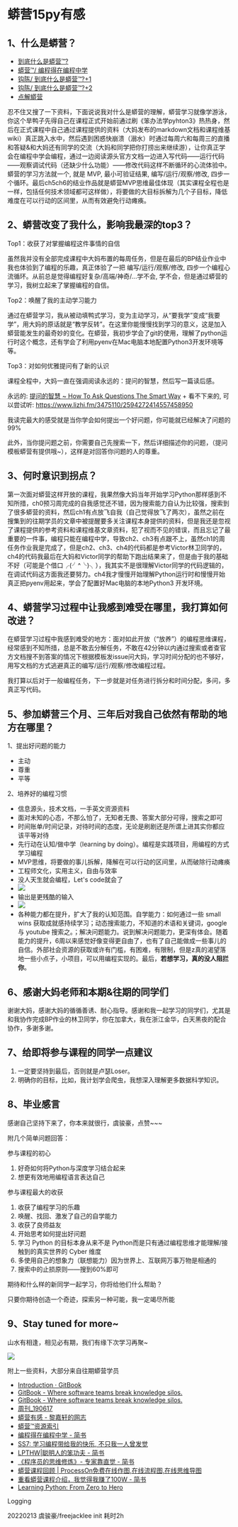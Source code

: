 # 蟒营15py有感

## 1、什么是蟒营？

* [到底什么是蟒营™?](https://mp.weixin.qq.com/s/prDI8o94z7RacvM6eKHrNw)
* [蟒营™/ 编程得在编程中学](https://mp.weixin.qq.com/s/KzlXTutigqj0XNyKlws38w)
* [钩陈/ 到底什么是蟒营™?+1](https://mp.weixin.qq.com/s/45dzoAClGAv4n4HxxC7DjQ)
* [钩陈/ 到底什么是蟒营™?+2](https://mp.weixin.qq.com/s/R8BBgXaVRU7Qml3gQGKtcw)
* [点解蟒营](http://s5.zoomquiet.top/110226-why-pythonicamp/index.html)

忍不住又搜了一下资料，下面说说我对什么是蟒营的理解，蟒营学习就像学游泳，你这个旱鸭子先得自己在课程正式开始前通过刷《笨办法学pyhton3》热热身，然后在正式课程中自己通过课程提供的资料（大妈发布的markdown文档和课程维基wiki）真正跳入水中，然后遇到困惑快崩溃（溺水）时通过每周六和每周三的直播和答疑&和大妈还有同学的交流（大妈和同学把你打捞出来继续游），让你真正学会在编程中学会编程，通过一边阅读源头官方文档一边进入写代码——运行代码——观察调试代码（还缺少什么功能）——修改代码这样不断循环的心流体验中。蟒营的学习方法就一个, 就是 MVP, 最小可验证结果, 编写/运行/观察/修改, 四步一个循环。最后ch5ch6的结业作品就是蟒营MVP思维最佳体现（其实课程全程也是一样，包括任何技术领域都可这样做），将要做的大目标拆解为几个子目标，降低难度在可以行动的区间里，从而有效避免行动瘫痪。

## 2、蟒营改变了我什么，影响我最深的top3？

Top1：收获了对掌握编程这件事情的自信

虽然我并没有全部完成课程中大妈布置的每周任务，但是在最后的BP结业作业中我也体验到了编程的乐趣，真正体验了一把 编写/运行/观察/修改, 四步一个编程心流循环。从前总是觉得编程好复杂/高端/神奇/...学不会, 学不会，但是通过蟒营的学习，我树立起来了掌握编程的自信。

Top2：唤醒了我的主动学习能力

通过在蟒营学习，我从被动填鸭式学习，变为主动学习，从“要我学”变成“我要学”，用大妈的原话就是“教学反转”。在这里你能慢慢找到学习的意义，这是加入蟒营能发生的最奇妙的变化。在蟒营，我初步学会了git的使用，理解了python运行时这个概念，还有学会了利用pyenv在Mac电脑本地配置Python3开发环境等等。

Top3：对如何优雅提问有了新的认识

课程全程中，大妈一直在强调阅读永远的：提问的智慧，然后写一篇读后感。

永远的: [提问的智慧 ~ How To Ask Questions The Smart Way](https://github.com/DebugUself/How-To-Ask-Questions-The-Smart-Way/blob/master/README-zh_CN.md) + 看不下来的, 可以尝试听: https://www.lizhi.fm/3475110/2594272414557458950

我读完最大的感受就是当你学会如何提出一个好问题，你可能就已经解决了问题的99%

此外，当你提问题之前，你需要自己先搜索一下，然后详细描述你的问题，（提问模板蟒营有提供哦~），这样是对回答你问题的人的尊重。

## 3、何时意识到拐点？

第一次面对蟒营这样开放的课程，我果然像大妈当年开始学习Python那样感到不知所措，ch0预习周完成的自我感觉还不错，因为搜索能力自认为比较强，搜索到了很多蟒营的资料，然后ch1有点放飞自我（自己觉得放飞了两次），虽然之前在搜集到的往期学员的文章中被提醒要多关注课程本身提供的资料，但是我还是忽视了课程提供的参考资料和课程维基文章资料，犯了视而不见的错误，而且忘记了最重要的一件事，编程只能在编程中学，导致ch2、ch3有点跟不上，虽然ch1的周任务作业我是完成了，但是ch2、ch3、ch4的代码都是参考Victor林卫同学的，ch4的代码我最后在大妈和Victor同学的帮助下跑出结果来了，但是由于我的基础不好（可能是个借口╭(╯^╰)╮），我其实不是很理解Victor同学的代码逻辑的，在调试代码这方面我还要努力。ch4我才慢慢开始理解Python运行时和慢慢开始真正把pyenv用起来，学会了配置好Mac电脑的本地Python3 开发环境。

## 4、蟒营学习过程中让我感到难受在哪里，我打算如何改进？

在蟒营学习过程中我感到难受的地方：面对如此开放（“放养”）的编程思维课程，经常感到不知所措，总是不敢去分解任务，不敢在42分钟以内通过搜索或者查官方文档搜不到答案的情况下根据模板发issue问大妈，学习时间分配的也不够好，用写文档的方式逃避真正的编写/运行/观察/修改编程过程。

我打算以后对于一般编程任务，下一步就是对任务进行拆分和时间分配，多问，多真正写代码。

## 5、参加蟒营三个月、三年后对我自己依然有帮助的地方在哪里？

1、提出好问题的能力

- 主动
- 尊重
- 平等

2、培养好的编程习惯

- 信息源头，技术文档，一手英文资源资料
- 面对未知的心态，不那么怕了，无知者无畏、答案大部分可得，搜索之即可
- 时间账单/时间记录，对待时间的态度，无论是刷剧还是所谓上进其实你都应该平等对待
- 先行动在认知/做中学（learning by doing）。编程是实践项目，用编程的方式学习编程
- MVP思维，将要做的事儿拆解，降解在可以行动的区间里，从而破除行动瘫痪
- 工程师文化，实用主义，自由与效率
- 没人天生就会编程，Let's code就会了
- ![](https://gitee.com/junhaoyu/python/raw/master/img/202202131851755.jpeg)
- 输出是更残酷的输入
- ![](https://gitee.com/junhaoyu/python/raw/master/img/202202131852645.jpeg)
- 各种能力都在提升，扩大了我的认知范围。自学能力：如何通过一些 small wins 获取成就感持续学习；动态搜索能力，不知道的术语和关键词，google 与 youtube 搜索之。；解决问题能力。说到解决问题能力，更深有体会。随着能力的提升，6周以来感觉好像变得更自由了，也有了自己能做成一些事儿的自信。外部社会资源的获取或许有门槛，有困难，有限制，但是z真的渴望落地一些小点子，小项目，可以用编程实现的。最后，**若想学习，真的没人阻拦你**。

## 6、感谢大妈老师和本期&往期的同学们

谢谢大妈，感谢大妈的循循善诱、耐心指导。感谢和我一起学习的同学们，尤其是和我协作完成BP作业的林卫同学，你在加拿大，我在浙江金华，白天黑夜的配合协作，多谢多谢。

## 7、给即将参与课程的同学一点建议

1. 一定要坚持到最后，否则就是卢瑟Loser。
2. 明确你的目标，比如，我计划学会爬虫，我想深入理解更多数据科学知识。

## 8、毕业感言

感谢自己坚持下来了，你本来就很行，虞骏豪，点赞~~~

附几个简单问题回答：

参与课程的初心

1. 好奇如何将Python与深度学习结合起来
2. 想更有效地用编程语言表达自己

参与课程最大的收获

1. 收获了编程学习的乐趣
2. 唤醒、找回、激发了自己的自学能力
3. 收获了良师益友
4. 开始思考如何提出好问题
5. 学习 Python 的目标本身从来不是 Python而是只有通过编程思维才能理解/接触到的真实世界的 Cyber 维度
5. 多使用自己的想象力（联想能力）因为世界上、互联网万事万物是相通的
5. 搜索中的止损原则——搜到60%即可

期待和什么样的新同学一起学习，你将给他们什么帮助？

只要你期待创造一个奇迹，探索另一种可能，我一定竭尽所能

## 9、Stay tuned for more~

山水有相逢，相见必有期，我们有缘下次学习再聚~

![](https://gitee.com/junhaoyu/python/raw/master/img/202202131822221.jpeg)

附上一些资料，大部分来自往期蟒营学员

* [Introduction · GitBook](https://101camp.gitlab.io/7py/playground/)
* [GitBook - Where software teams break knowledge silos.](https://www.gitbook.com/?utm_source=legacy&utm_medium=redirect&utm_campaign=close_legacy)
* [GitBook - Where software teams break knowledge silos.](https://www.gitbook.com/?utm_source=legacy&utm_medium=redirect&utm_campaign=close_legacy)
* [周刊_190617](https://www.huyuning.com/2019/06/17/2019-06-17-thinking-frament/)
* [蟒营有感 - 黎嘉轩的网志](https://lijiaxuan.com/pythonic/reflection-of-101camp/)
* [蟒营™资源索引](https://mp.weixin.qq.com/s/XVCq62tB44WMWQaE5W_2lA)
* [编程得在编程中学 - 简书](https://www.jianshu.com/p/7314179ac730)
* [SS7: 学习编程带给我的快乐, 不只我一人曾发觉](https://mp.weixin.qq.com/s/5TjfLmZMJMpQpn_ujShqeA)
* [LPTHW|聪明人的笨功夫 - 简书](https://www.jianshu.com/p/0b130b658f2a)
* [《程序员的思维修炼》- 专家靠直觉 - 简书](https://www.jianshu.com/p/3d0eda4e221b)
* [蟒营课程回顾 | ProcessOn免费在线作图,在线流程图,在线思维导图](https://www.processon.com/view/link/5d77cdcae4b017f7e0358d60#map)
* [重看蟒营课程介绍，我觉得我赚了100W - 简书](https://www.jianshu.com/p/5a62b8ff2510)
*  [Learning Python: From Zero to Hero](https://www.freecodecamp.org/news/learning-python-from-zero-to-hero-120ea540b567)

Logging

20220213 虞骏豪/freejacklee init 耗时2h